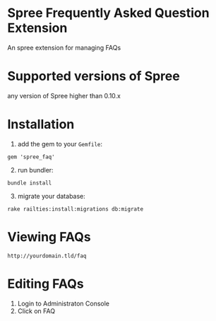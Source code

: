 Spree Frequently Asked Question Extension
=========

An spree extension for managing FAQs

Supported versions of Spree
=========

any version of Spree higher than 0.10.x 

Installation
============

1) add the gem to your `Gemfile`:

`gem 'spree_faq'`

2) run bundler:

`bundle install`

3) migrate your database:

`rake railties:install:migrations db:migrate`

Viewing FAQs
============

`http://yourdomain.tld/faq`

Editing FAQs
===========

1. Login to Administraton Console
2. Click on FAQ 

